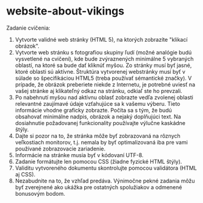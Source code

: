 # website-about-vikings
 
Zadanie cvičenia:
1.	Vytvorte validné web stránky (HTML 5), na ktorých zobrazíte "klikací obrázok".
2.	Vytvorte web stránku s fotografiou skupiny ľudí (možné analógie budú vysvetlené na cvičení), kde bude zvýraznených minimálne 5 vybraných oblastí, na ktoré sa bude dať kliknúť myšou.  Zo stránky musí byť jasné, ktoré oblasti sú aktívne. Štruktúra vytvorenej webstránky musí byť v súlade so špecifikáciou HTML5 (treba používať sémantické značky). V prípade, že obrázok preberiete niekde z Internetu, je potrebné uviesť na vašej stránke aj klikateľný odkaz na stránku, odkiaľ ste ho prevzali.
3.	Po nabehnutí myšou nad aktívnu oblasť zobrazte vedľa zvolenej oblasti relevantné zaujímavé údaje vzťahujúce sa k vašemu výberu. Tieto informácie vhodne graficky zobrazte. Počíta sa s tým, že budú obsahovať minimálne nadpis, obrázok a nejaký doplňujúci text. Na dosiahnutie požadovanej funkcionality používajte výlučne kaskádne štýly.
4.	Dajte si pozor na to, že stránka môže byť zobrazovaná na rôznych veľkostiach monitorov, t.j. nemala by byť optimalizovaná iba pre vami používané zobrazovacie zariadenie.
5.	Informácie na stránke musia byť v kódovaní UTF-8.
6.	Zadanie formátujte len pomocou CSS (žiadne fyzické HTML štýly).
7.	Validitu vytvoreného dokumentu skontrolujte pomocou validátora (HTML aj CSS).
8.	Nezabudnite na to, že vzhľad predáva. Výnimočne pekné zadania môžu byť zverejnené ako ukážka pre ostatných spolužiakov a odmenené bonusovým bodom.
